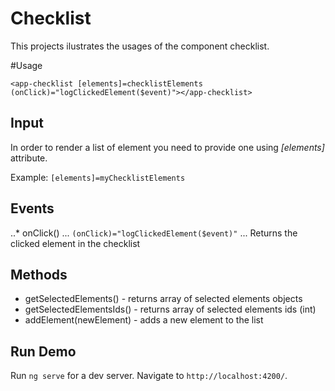 # Checklist

This projects ilustrates the usages of the component checklist.

#Usage

`<app-checklist [elements]=checklistElements (onClick)="logClickedElement($event)"></app-checklist>`

## Input

In order to render a list of element you need to provide one using *[elements]* attribute.

Example:
`[elements]=myChecklistElements`

## Events

..* onClick()
... `(onClick)="logClickedElement($event)"`
... Returns the clicked element in the checklist

## Methods

* getSelectedElements() - returns array of selected elements objects
* getSelectedElementsIds() - returns array of selected elements ids (int)
* addElement(newElement) - adds a new element to the list

## Run Demo
Run `ng serve` for a dev server. Navigate to `http://localhost:4200/`.
